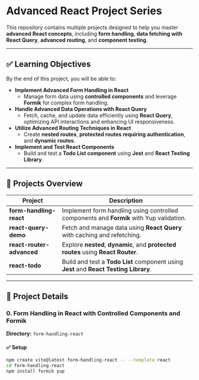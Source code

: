 # Advanced React Project Series

This repository contains multiple projects designed to help you master **advanced React concepts**, including **form handling**, **data fetching with React Query**, **advanced routing**, and **component testing**.

---

## ✅ Learning Objectives
By the end of this project, you will be able to:

- **Implement Advanced Form Handling in React**
  - Manage form data using **controlled components** and leverage **Formik** for complex form handling.
- **Handle Advanced Data Operations with React Query**
  - Fetch, cache, and update data efficiently using **React Query**, optimizing API interactions and enhancing UI responsiveness.
- **Utilize Advanced Routing Techniques in React**
  - Create **nested routes**, **protected routes requiring authentication**, and **dynamic routes**.
- **Implement and Test React Components**
  - Build and test a **Todo List component** using **Jest** and **React Testing Library**.

---

## 📂 Projects Overview
| Project | Description |
|---------|-------------|
| **form-handling-react** | Implement form handling using controlled components and **Formik** with Yup validation. |
| **react-query-demo** | Fetch and manage data using **React Query** with caching and refetching. |
| **react-router-advanced** | Explore **nested**, **dynamic**, and **protected routes** using **React Router**. |
| **react-todo** | Build and test a **Todo List** component using **Jest** and **React Testing Library**. |

---

## 🔹 Project Details

### **0. Form Handling in React with Controlled Components and Formik**
**Directory:** `form-handling-react`  

#### ✅ Setup
```bash
npm create vite@latest form-handling-react -- --template react
cd form-handling-react
npm install formik yup
